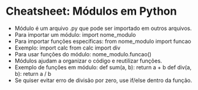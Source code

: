 # Cheatsheet: Módulos em Python

- Módulo é um arquivo .py que pode ser importado em outros arquivos.
- Para importar um módulo: import nome_modulo
- Para importar funções específicas: from nome_modulo import funcao
- Exemplo:
  import calc
  from calc import div
- Para usar funções do módulo: nome_modulo.funcao()
- Módulos ajudam a organizar o código e reutilizar funções.
- Exemplo de funções em módulo:
  def sum(a, b): return a + b
  def div(a, b): return a / b
- Se quiser evitar erro de divisão por zero, use if/else dentro da função.
